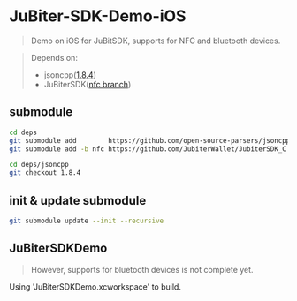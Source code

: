 # JuBiter-SDK-Demo-iOS
> Demo on iOS for JuBitSDK, supports for NFC and bluetooth devices.

> Depends on:
> - jsoncpp([1.8.4](https://github.com/open-source-parsers/jsoncpp.git))
> - JuBiterSDK([nfc branch](https://github.com/JubiterWallet/JubiterSDK_C.git))


## submodule
```bash
cd deps
git submodule add        https://github.com/open-source-parsers/jsoncpp.git jsoncpp
git submodule add -b nfc https://github.com/JubiterWallet/JubiterSDK_C.git JubiterSDK
```

```bash
cd deps/jsoncpp
git checkout 1.8.4
```


## init & update submodule
```bash
git submodule update --init --recursive
```


## JuBiterSDKDemo
>  However, supports for bluetooth devices is not complete yet.

Using 'JuBiterSDKDemo.xcworkspace' to build.
